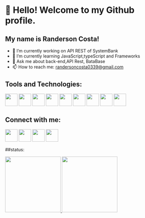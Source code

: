 # 👋 Hello! Welcome to my Github profile.
## My name is Randerson Costa!

- 🔭 I’m currently working on API REST of SystemBank
- 🌱 I’m currently learning JavaScript,typeScript and Frameworks
- 💬 Ask me about back-end,API Rest, BataBase
- 📫 How to reach me: randersoncosta0339@gmail.com
  
## Tools and Technologies:

<img loading="lazy" src="https://cdn.jsdelivr.net/gh/devicons/devicon/icons/git/git-original.svg" width="40" height="40"/> <img src="https://cdn.jsdelivr.net/gh/devicons/devicon/icons/javascript/javascript-original.svg" width="40" height="40"/>  <img src="https://cdn.jsdelivr.net/gh/devicons/devicon/icons/typescript/typescript-original.svg" width="40" height="40" /> <img src="https://cdn.jsdelivr.net/gh/devicons/devicon/icons/react/react-original-wordmark.svg" width="40" height="40" /> <img src="https://cdn.jsdelivr.net/gh/devicons/devicon/icons/html5/html5-original-wordmark.svg" width= "40" height="40"/> <img src="https://cdn.jsdelivr.net/gh/devicons/devicon/icons/css3/css3-original-wordmark.svg" width="40" height="40" /> <img src="https://cdn.jsdelivr.net/gh/devicons/devicon/icons/bootstrap/bootstrap-original-wordmark.svg" width="40" height="40" /> <img src="https://cdn.jsdelivr.net/gh/devicons/devicon/icons/mysql/mysql-original-wordmark.svg" width= "40" height="40"/> <img src="https://devicon-website.vercel.app/api/csharp/original.svg" width= "40" height="40" />         

## Connect with me:

<img src="https://cdn-icons-png.flaticon.com/512/174/174855.png" width="40" height="40" />  <img src="https://cdn-icons-png.flaticon.com/512/5968/5968756.png" width="40" height="40" /> <img src="https://upload.wikimedia.org/wikipedia/commons/thumb/4/40/HackerRank_Icon-1000px.png/800px-HackerRank_Icon-1000px.png" width="40" height="40"/>  <img src="https://cdn.jsdelivr.net/gh/devicons/devicon/icons/linkedin/linkedin-original.svg" width="40" height="40"/>
          
##status:
<div>
<a href="https://github.com/seu-usuário-aqui">
<img loading="lazy" height="180em" src="https://github-readme-stats.vercel.app/api/top-langs/?username=Randersoncosta&layout=compact&langs_count=7&theme=dracula"/>
<img loading="lazy" height="180em" src="https://github-readme-stats.vercel.app/api?username=Randersoncosta&show_icons=true&theme=dracula&include_all_commits=true&count_private=true"/>
</div>
